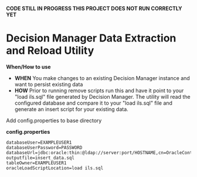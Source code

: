 **CODE STILL IN PROGRESS THIS PROJECT DOES NOT RUN CORRECTLY YET**

# Decision Manager Data Extraction and Reload Utility

**When/How to use**
* **WHEN** You make changes to an existing Decision Manager instance and want to persist existing data
* **HOW** Prior to running remove scripts run this and have it point to your "load ils.sql" file generated by Decision Manager. The utility will read the configured database and compare it to your "load ils.sql" file and generate an insert script for your existing data.



Add config.properties to base directory

**config.properties**
```properties
databaseUser=EXAMPLEUSER1
databaseUserPassword=PASSWORD
databaseUrl=jdbc:oracle:thin:@ldap://server:port/HOSTNAME,cn=OracleContext,dc=domain,dc=com
outputfile=insert_data.sql
tableOwner=EXAMPLEUSER1
oracleLoadScriptLocation=load ils.sql
```
